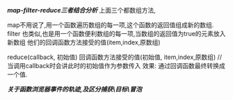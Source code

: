 ***map-filter-reduce三者结合分析***
上面三个都数组方法,

map不用说了,用一个函数遍历数组的每一项,这个函数的返回值组成新的数组.
filter 也类似,也是用一个函数便利数组的每一项,当数组的返回值为true的元素放入新数组
他们的回调函数方法接受的值(item,index,原数组)

reduce(callback, 初始值)
回调函数方法接受的值(初始值, item,index,原数组)   //当调用callback时会讲此时的初始值作为参数传入
效果:  通过回调函数最终转换成一个值.



***关于函数浏览器事件的轨迹,及区分捕获\目标\冒泡***